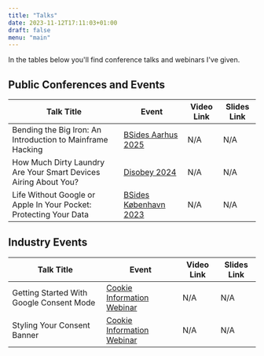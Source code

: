 ```yaml
---
title: "Talks"
date: 2023-11-12T17:11:03+01:00
draft: false
menu: "main"
---
```

In the tables below you'll find conference talks and webinars I've given.

## Public Conferences and Events

| Talk Title | Event | Video Link | Slides Link |
|------------|-------|------------|-------------|
| Bending the Big Iron: An Introduction to Mainframe Hacking | [BSides Aarhus 2025](https://bsidesaarhus.dk/) | N/A | N/A |
| How Much Dirty Laundry Are Your Smart Devices Airing About You? | [Disobey 2024](https://disobey.fi/2024/) | N/A | N/A |
| Life Without Google or Apple In Your Pocket: Protecting Your Data | [BSides København 2023](https://2023.bsideskbh.dk/) | N/A | N/A |

## Industry Events

| Talk Title | Event | Video Link | Slides Link |
|------------|-------|------------|-------------|
| Getting Started With Google Consent Mode | [Cookie Information Webinar](https://webinar.cookieinformation.com/) | N/A | N/A |
| Styling Your Consent Banner | [Cookie Information Webinar](https://webinar.cookieinformation.com/) | N/A | N/A |

